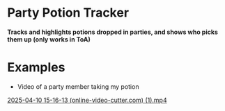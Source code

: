 # Party Potion Tracker
**Tracks and highlights potions dropped in parties, and shows who picks them up (only works in ToA)**

# Examples
- Video of a party member taking my potion

[2025-04-10 15-16-13 (online-video-cutter.com) (1).mp4](../2025-04-10%2015-16-13%20%28online-video-cutter.com%29%20%281%29.mp4)